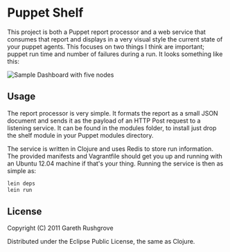 # Puppet Shelf

This project is both a Puppet report processor and a web service that
consumes that report and displays in a very visual style the current
state of your puppet agents. This focuses on two things I think are
important; puppet run time and number of failures during a run. It looks
something like this:

![Sample Dashboard with five nodes](https://raw.github.com/garethr/puppet-shelf/master/screenshot.png)

## Usage

The report processor is very simple. It formats the report as a small
JSON document and sends it as the payload of an HTTP Post request to a
listening service. It can be found in the modules folder, to install
just drop the shelf module in your Puppet modules directory.

The service is written in Clojure and uses Redis to store run
information. The provided manifests and Vagrantfile should get you up
and running with an Ubuntu 12.04 machine if that's your thing. Running
the service is then as simple as:

```bash
lein deps
lein run
```

## License

Copyright (C) 2011 Gareth Rushgrove

Distributed under the Eclipse Public License, the same as Clojure.

